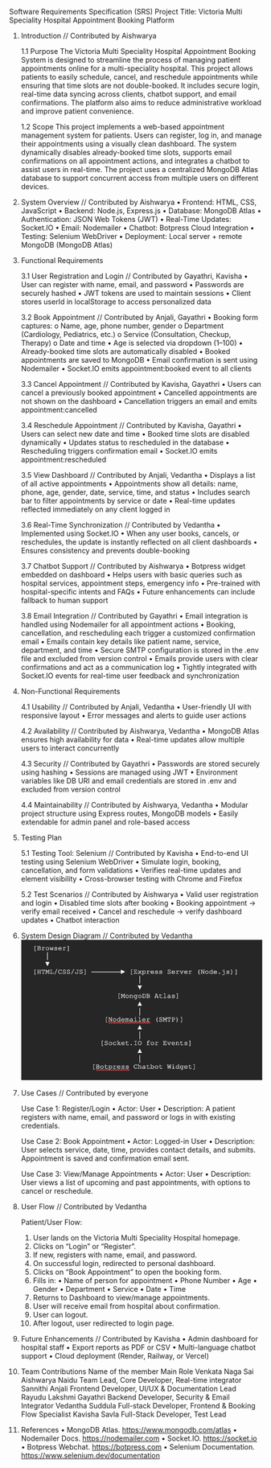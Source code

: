 Software Requirements Specification (SRS)
Project Title: Victoria Multi Speciality Hospital Appointment Booking Platform

1. Introduction     // Contributed by Aishwarya

    1.1 Purpose
    The Victoria Multi Speciality Hospital Appointment Booking System is designed to streamline the process of managing patient appointments online for a multi-speciality hospital. This project allows patients to easily schedule, cancel, and reschedule appointments while ensuring that time slots are not double-booked. It includes secure login, real-time data syncing across clients, chatbot support, and email confirmations. The platform also aims to reduce administrative workload and improve patient convenience.

    1.2 Scope
    This project implements a web-based appointment management system for patients. Users can register, log in, and manage their appointments using a visually clean dashboard. The system dynamically disables already-booked time slots, supports email confirmations on all appointment actions, and integrates a chatbot to assist users in real-time. The project uses a centralized MongoDB Atlas database to support concurrent access from multiple users on different devices.

2. System Overview   // Contributed by Aishwarya
    •	Frontend: HTML, CSS, JavaScript
    •	Backend: Node.js, Express.js
    •	Database: MongoDB Atlas
    •	Authentication: JSON Web Tokens (JWT)
    •	Real-Time Updates: Socket.IO
    •	Email: Nodemailer
    •	Chatbot: Botpress Cloud Integration
    •	Testing: Selenium WebDriver
    •	Deployment: Local server + remote MongoDB (MongoDB Atlas)

3. Functional Requirements

    3.1 User Registration and Login  // Contributed by Gayathri, Kavisha
    •	User can register with name, email, and password
    •	Passwords are securely hashed
    •	JWT tokens are used to maintain sessions
    •	Client stores userId in localStorage to access personalized data

    3.2 Book Appointment   // Contributed by Anjali, Gayathri
    •	Booking form captures:
        o	Name, age, phone number, gender
        o	Department (Cardiology, Pediatrics, etc.)
        o	Service (Consultation, Checkup, Therapy)
        o	Date and time
    •	Age is selected via dropdown (1–100)
    •	Already-booked time slots are automatically disabled
    •	Booked appointments are saved to MongoDB
    •	Email confirmation is sent using Nodemailer
    •	Socket.IO emits appointment:booked event to all clients

    3.3 Cancel Appointment  // Contributed by Kavisha, Gayathri
    •	Users can cancel a previously booked appointment
    •	Cancelled appointments are not shown on the dashboard
    •	Cancellation triggers an email and emits appointment:cancelled

    3.4 Reschedule Appointment  // Contributed by Kavisha, Gayathri
    •	Users can select new date and time
    •	Booked time slots are disabled dynamically
    •	Updates status to rescheduled in the database
    •	Rescheduling triggers confirmation email
    •	Socket.IO emits appointment:rescheduled

    3.5 View Dashboard  // Contributed by Anjali, Vedantha
    •	Displays a list of all active appointments
    •	Appointments show all details: name, phone, age, gender, date, service, time, and status
    •	Includes search bar to filter appointments by service or date
    •	Real-time updates reflected immediately on any client logged in

    3.6 Real-Time Synchronization    // Contributed by Vedantha
    •	Implemented using Socket.IO
    •	When any user books, cancels, or reschedules, the update is instantly reflected on all client dashboards
    •	Ensures consistency and prevents double-booking

    3.7 Chatbot Support      // Contributed by Aishwarya
    •	Botpress widget embedded on dashboard
    •	Helps users with basic queries such as hospital services, appointment steps, emergency info
    •	Pre-trained with hospital-specific intents and FAQs
    •	Future enhancements can include fallback to human support

    3.8 Email Integration   // Contributed by Gayathri
    •	Email integration is handled using Nodemailer for all appointment actions
    •	Booking, cancellation, and rescheduling each trigger a customized confirmation email
    •	Emails contain key details like patient name, service, department, and time
    •	Secure SMTP configuration is stored in the .env file and excluded from version control
    •	Emails provide users with clear confirmations and act as a communication log
    •	Tightly integrated with Socket.IO events for real-time user feedback and synchronization

4. Non-Functional Requirements

    4.1 Usability   // Contributed by Anjali, Vedantha
    •	User-friendly UI with responsive layout
    •	Error messages and alerts to guide user actions

    4.2 Availability     // Contributed by Aishwarya, Vedantha
    •	MongoDB Atlas ensures high availability for data
    •	Real-time updates allow multiple users to interact concurrently

    4.3 Security    // Contributed by Gayathri
    •	Passwords are stored securely using hashing
    •	Sessions are managed using JWT
    •	Environment variables like DB URI and email credentials are stored in .env and excluded from version control

    4.4 Maintainability      // Contributed by Aishwarya, Vedantha
    •	Modular project structure using Express routes, MongoDB models
    •	Easily extendable for admin panel and role-based access

5. Testing Plan

    5.1 Testing Tool: Selenium  // Contributed by Kavisha
    •	End-to-end UI testing using Selenium WebDriver
    •	Simulate login, booking, cancellation, and form validations
    •	Verifies real-time updates and element visibility
    •	Cross-browser testing with Chrome and Firefox

    5.2 Test Scenarios       // Contributed by Aishwarya
    •	Valid user registration and login
    •	Disabled time slots after booking
    •	Booking appointment → verify email received
    •	Cancel and reschedule → verify dashboard updates
    •	Chatbot interaction

6. System Design Diagram     // Contributed by Vedantha
![alt text](image.png)

7. Use Cases        // Contributed by everyone

    Use Case 1: Register/Login
    • Actor: User
    • Description: A patient registers with name, email, and password or logs in with
    existing credentials.

    Use Case 2: Book Appointment
    • Actor: Logged-in User
    • Description: User selects service, date, time, provides contact details, and
    submits. Appointment is saved and confirmation email sent.

    Use Case 3: View/Manage Appointments
    • Actor: User
    • Description: User views a list of upcoming and past appointments, with options to
    cancel or reschedule.

8. User Flow    // Contributed by Vedantha

    Patient/User Flow:
    1. User lands on the Victoria Multi Speciality Hospital homepage.
    2. Clicks on “Login” or “Register”.
    3. If new, registers with name, email, and password.
    4. On successful login, redirected to personal dashboard.
    5. Clicks on “Book Appointment” to open the booking form.
    6. Fills in:
    •	Name of person for appointment
    •	Phone Number
    •	Age
    •	Gender
    •	Department
    •	Service
    •	Date
    •	Time
    7. Returns to Dashboard to view/manage appointments.
    8. User will receive email from hospital about confirmation.
    9. User can logout.
    10. After logout, user redirected to login page.

9. Future Enhancements  // Contributed by Kavisha
    •	Admin dashboard for hospital staff
    •	Export reports as PDF or CSV
    •	Multi-language chatbot support
    •	Cloud deployment (Render, Railway, or Vercel)

10. Team Contributions
    Name of the member	                                    Main Role
    Venkata Naga Sai Aishwarya Naidu	            Team Lead, Core Developer,  Real-time integrator
    Sannithi Anjali	                                Frontend Developer, UI/UX & Documentation Lead
    Rayudu Lakshmi Gayathri	                        Backend Developer, Security & Email Integrator
    Vedantha Suddula	                            Full-stack Developer, Frontend & Booking Flow Specialist
    Kavisha Savla	                                Full-Stack Developer, Test Lead


11. References
    •	MongoDB Atlas. https://www.mongodb.com/atlas
    •	Nodemailer Docs. https://nodemailer.com
    •	Socket.IO. https://socket.io
    •	Botpress Webchat. https://botpress.com
    •	Selenium Documentation. https://www.selenium.dev/documentation

